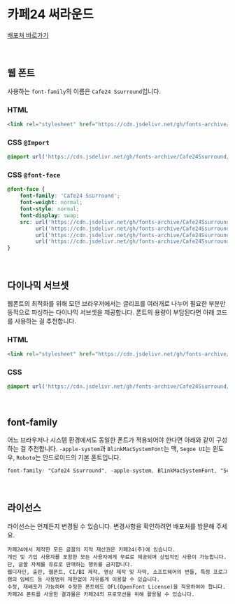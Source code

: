# 카페24 써라운드

[배포처 바로가기](https://fonts.cafe24.com/)

&nbsp;

## 웹 폰트

사용하는 `font-family`의 이름은 `Cafe24 Ssurround`입니다.

### HTML

```html
<link rel="stylesheet" href="https://cdn.jsdelivr.net/gh/fonts-archive/Cafe24Ssurround/Cafe24Ssurround.css" type="text/css"/>
```

### CSS `@Import`

```css
@import url('https://cdn.jsdelivr.net/gh/fonts-archive/Cafe24Ssurround/Cafe24Ssurround.css');
```

### CSS `@font-face`

```css
@font-face {
    font-family: 'Cafe24 Ssurround';
    font-weight: normal;
    font-style: normal;
    font-display: swap;
    src: url('https://cdn.jsdelivr.net/gh/fonts-archive/Cafe24Ssurround/Cafe24Ssurround.woff2') format('woff2'),
         url('https://cdn.jsdelivr.net/gh/fonts-archive/Cafe24Ssurround/Cafe24Ssurround.woff') format('woff'),
         url('https://cdn.jsdelivr.net/gh/fonts-archive/Cafe24Ssurround/Cafe24Ssurround.otf') format('opentype'),
         url('https://cdn.jsdelivr.net/gh/fonts-archive/Cafe24Ssurround/Cafe24Ssurround.ttf') format('truetype');
}
```

&nbsp;

## 다이나믹 서브셋

웹폰트의 최적화를 위해 모던 브라우저에서는 글리프를 여러개로 나누어 필요한 부분만 동적으로 파싱하는 다이나믹 서브셋을 제공합니다. 폰트의 용량이 부담된다면 아래 코드를 사용하는 걸 추천합니다.

### HTML

```html
<link rel="stylesheet" href="https://cdn.jsdelivr.net/gh/fonts-archive/Cafe24Ssurround/subsets/Cafe24Ssurround-dynamic-subset.css" type="text/css"/>
```

### CSS

```css
@import url('https://cdn.jsdelivr.net/gh/fonts-archive/Cafe24Ssurround/subsets/Cafe24Ssurround-dynamic-subset.css');
```

&nbsp;

## font-family

어느 브라우저나 시스템 환경에서도 동일한 폰트가 적용되어야 한다면 아래와 같이 구성하는 걸 추천합니다. `-apple-system`과 `BlinkMacSystemFont`는 맥, `Segoe UI`는 윈도우, `Roboto`는 안드로이드의 기본 폰트입니다.


```css
font-family: "Cafe24 Ssurround", -apple-system, BlinkMacSystemFont, "Segoe UI", Roboto, Oxygen, Ubuntu, Cantarell, "Open Sans", "Helvetica Neue", sans-serif;
```

&nbsp;

## 라이선스

라이선스는 언제든지 변경될 수 있습니다. 변경사항을 확인하려면 배포처를 방문해 주세요.

```
카페24에서 제작한 모든 글꼴의 지적 재산권은 카페24(주)에 있습니다.
개인 및 기업 사용자를 포함한 모든 사용자에게 무료로 제공되며 상업적인 사용이 가능합니다. 단, 글꼴 자체를 유료로 판매하는 행위를 금지합니다.
웹디자인, 출판, 웹폰트, CI/BI 제작, 영상 제작 및 자막, 소프트웨어의 번들, 특정 프로그램의 임베드 등 사용범위 제한없이 자유롭게 이용할 수 있습니다.
수정, 재배포가 가능하며 수정한 폰트에도 OFL(OpenFont License)을 적용하여야 합니다.
카페24 폰트를 사용한 결과물은 카페24의 프로모션을 위해 활용될 수 있습니다.
```
